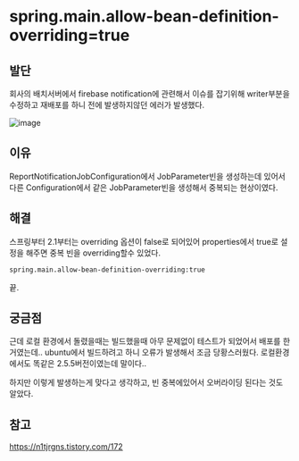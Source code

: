 # spring.main.allow-bean-definition-overriding=true



## 발단

회사의 배치서버에서 firebase notification에 관련해서 이슈를 잡기위해 writer부분을 수정하고 재배포를 하니 전에 발생하지않던 에러가 발생했다.

![image](https://user-images.githubusercontent.com/57162257/148013713-2d01eea1-dc87-423d-b3da-1fcd7918f65c.png)



## 이유

ReportNotificationJobConfiguration에서 JobParameter빈을 생성하는데 있어서 다른 Configuration에서 같은 JobParameter빈을 생성해서 중복되는 현상이였다.



## 해결

스프링부터 2.1부터는 overriding 옵션이 false로 되어있어 properties에서 true로 설정을 해주면 중복 빈을 overriding할수 있었다.

```
spring.main.allow-bean-definition-overriding:true
```



끝.



## 궁금점

근데 로컬 환경에서 돌렸을때는 빌드했을때 아무 문제없이 테스트가 되었어서 배포를 한거였는데.. ubuntu에서 빌드하려고 하니 오류가 발생해서 조금 당황스러웠다. 로컬환경에서도 똑같은 2.5.5버전이였는데 말이다..

하지만 이렇게 발생하는게 맞다고 생각하고, 빈 중복에있어서 오버라이딩 된다는 것도 알았다.



## 참고

https://n1tjrgns.tistory.com/172